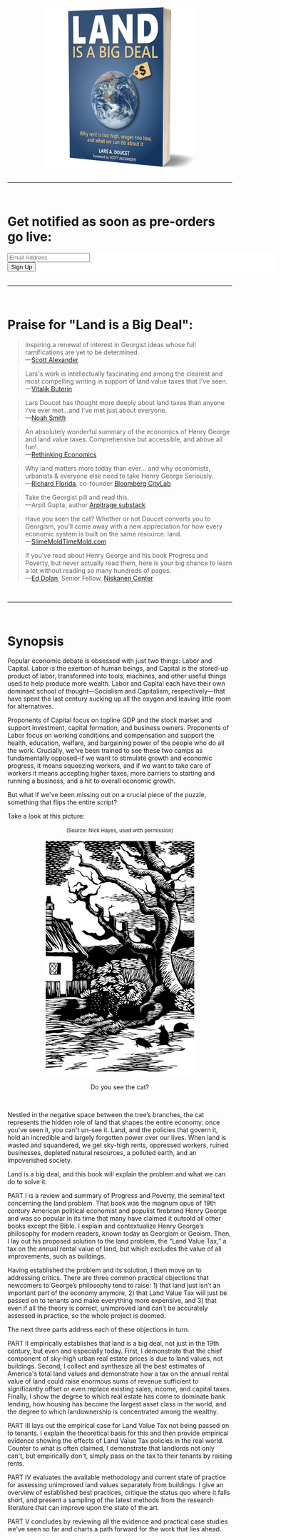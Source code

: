 <img src="content/images/softbook.png" style="max-width:67%; display:block; margin:auto;">
<br>
<hr>
<br>
<a id="preorder">
<h1>Get notified as soon as pre-orders go live:</h1>
</a>
<!-- Begin Mailchimp Signup Form -->
<link href="//cdn-images.mailchimp.com/embedcode/classic-10_7.css" rel="stylesheet" type="text/css">
<style type="text/css">
	#mc_embed_signup{background:#fff; clear:left; font:14px Helvetica,Arial,sans-serif;  width:600px;}
	/* Add your own Mailchimp form style overrides in your site stylesheet or in this style block.
	   We recommend moving this block and the preceding CSS link to the HEAD of your HTML file. */
</style>
<div id="mc_embed_signup" style="position:relative; margin:auto;">
<form action="https://leveluplabs.us7.list-manage.com/subscribe/post?u=89f9e9b0bb41413ed913a1ba4&amp;id=b2edb3e4a0" method="post" id="mc-embedded-subscribe-form" name="mc-embedded-subscribe-form" class="validate" target="_blank" novalidate>
    <div id="mc_embed_signup_scroll">
	
<div class="mc-field-group">
	<input placeholder="Email Address" type="email" value="" name="EMAIL" class="required email" id="mce-EMAIL">
</div>
	<div id="mce-responses" class="clear">
		<div class="response" id="mce-error-response" style="display:none"></div>
		<div class="response" id="mce-success-response" style="display:none"></div>
	</div>    <!-- real people should not fill this in and expect good things - do not remove this or risk form bot signups-->
    <div style="position: absolute; left: -5000px;" aria-hidden="true"><input type="text" name="b_89f9e9b0bb41413ed913a1ba4_b2edb3e4a0" tabindex="-1" value=""></div>
    <div class="clear"><input type="submit" value="Sign Up" name="subscribe" id="mc-embedded-subscribe" class="button"></div>
    </div>
</form>
</div>

<!--End mc_embed_signup-->
<br>
<hr>
<br>

<a id="praise">
<h1>Praise for "Land is a Big Deal":</h1>
</a>

<blockquote class="quoteleft">
Inspiring a renewal of interest in Georgist ideas whose full ramifications are yet to be determined.
<footer>—<a href="https://astralcodexten.substack.com/">Scott Alexander</a></footer>
</blockquote>

<blockquote class="quoteright">
Lars's work is intellectually fascinating and among the clearest and most compelling writing in support of land value taxes that I've seen.
<footer>—<a href="https://vitalik.ca/">Vitalik Buterin</a></footer>
</blockquote>

<blockquote class="quoteleft">
Lars Doucet has thought more deeply about land taxes than anyone I've ever met...and I've met just about everyone.
<footer>—<a href="https://noahpinion.substack.com/">Noah Smith</a></footer>
</blockquote>

<blockquote class="quoteright">
An absolutely wonderful summary of the economics of Henry George and land value taxes. Comprehensive but accessible, and above all fun!
<footer>—<a href="https://twitter.com/rethinkecon/status/1408432447931494400">Rethinking Economics</a></footer>
</blockquote>

<blockquote class="quoteleft">
Why land matters more today than ever… and why economists, urbanists & everyone else need to take Henry George Seriously.
<footer>—<a href="https://twitter.com/Richard_Florida/status/1469054290341896194">Richard Florida</a>, co-founder <a href="https://www.bloomberg.com/citylab">Bloomberg CityLab</a></footer>
</blockquote>

<blockquote class="quoteright">
Take the Georgist pill and read this.
<footer>—Arpit Gupta, author <a href="https://arpitrage.substack.com/">Arpitrage substack</a></footer>
</blockquote>

<blockquote class="quoteleft">
Have you seen the cat? Whether or not Doucet converts you to Georgism, you’ll come away with a new appreciation for how every economic system is built on the same resource: land.
<footer>—<a href="https://www.slimemoldtimemold.com">SlimeMoldTimeMold.com</a></footer>
</blockquote>

<blockquote class="quoteright">
If you've read about Henry George and his book Progress and Poverty, but never actually read them, here is your big chance to learn a lot without reading so many hundreds of pages.
<footer>—<a href="https://twitter.com/dolanecon/status/1469296694961573893">Ed Dolan</a>, Senior Fellow, <a href="https://www.niskanencenter.org/">Niskanen Center</a></footer>
</blockquote>
<br>
<hr>
<br>
<a id="synopsis">
<h1>Synopsis</h1>
</a>
<p>Popular economic debate is obsessed with just two things: Labor and Capital. Labor is the exertion of human beings, and Capital is the stored-up product of labor, transformed into tools, machines, and other useful things used to help produce more wealth. Labor and Capital each have their own dominant school of thought—Socialism and Capitalism, respectively—that have spent the last century sucking up all the oxygen and leaving little room for alternatives.</p>
<p>Proponents of Capital focus on topline GDP and the stock market and support investment, capital formation, and business owners. Proponents of Labor focus on working conditions and compensation and support the health, education, welfare, and bargaining power of the people who do all the work. Crucially, we've been trained to see these two camps as fundamentally opposed–if we want to stimulate growth and economic progress, it means squeezing workers, and if we want to take care of workers it means accepting higher taxes, more barriers to starting and running a business, and a hit to overall economic growth.</p>
<p>But what if we've been missing out on a crucial piece of the puzzle, something that flips the entire script?</p>
<p>Take a look at this picture:</p>
<p style="text-align:center;"><small>(Source: Nick Hayes, used with permission)</small></p>
<img src="content/images/seethecat.png" style="max-width:67%; display:block; margin:auto;">
<p style="text-align:center;">Do you see the cat?</p><br>
<p>Nestled in the negative space between the tree’s branches, the cat represents the hidden role of land that shapes the entire economy: once you've seen it, you can't un-see it. Land, and the policies that govern it, hold an incredible and largely forgotten power over our lives. When land is wasted and squandered, we get sky-high rents, oppressed workers, ruined businesses, depleted natural resources, a polluted earth, and an impoverished society.</p> 
<p>Land is a big deal, and this book will explain the problem and what we can do to solve it.</p>
<p>PART I is a review and summary of Progress and Poverty, the seminal text concerning the land problem. That book was the magnum opus of 19th century American political economist and populist firebrand Henry George and was so popular in its time that many have claimed it outsold all other books except the Bible. I explain and contextualize Henry George’s philosophy for modern readers, known today as Georgism or Geoism. Then, I lay out his proposed solution to the land problem, the “Land Value Tax,” a tax on the annual rental value of land, but which excludes the value of all improvements, such as buildings.</p>
<p>
<p>Having established the problem and its solution, I then move on to addressing critics. There are three common practical objections that newcomers to George’s philosophy tend to raise: 1) that land just isn’t an important part of the economy anymore, 2) that Land Value Tax will just be passed on to tenants and make everything more expensive, and 3) that even if all the theory is correct, unimproved land can’t be accurately assessed in practice, so the whole project is doomed.</p>
<p>The next three parts address each of these objections in turn.</p>
<p>PART II empirically establishes that land is a big deal, not just in the 19th century, but even and especially today. First, I demonstrate that the chief component of sky-high urban real estate prices is due to land values, not buildings. Second, I collect and synthesize all the best estimates of America's total land values and demonstrate how a tax on the annual rental value of land could raise enormous sums of revenue sufficient to significantly offset or even replace existing sales, income, and capital taxes. Finally, I show the degree to which real estate has come to dominate bank lending, how housing has become the largest asset class in the world, and the degree to which landownership is concentrated among the wealthy.</p>
<p>PART III lays out the empirical case for Land Value Tax not being passed on to tenants. I explain the theoretical basis for this and then provide empirical evidence showing the effects of Land Value Tax policies in the real world. Counter to what is often claimed, I demonstrate that landlords not only can't, but empirically don't, simply pass on the tax to their tenants by raising rents.</p>
<p>PART IV evaluates the available methodology and current state of practice for assessing unimproved land values separately from buildings. I give an overview of established best practices, critique the status quo where it falls short, and present a sampling of the latest methods from the research literature that can improve upon the state of the art.</p>
<p>PART V concludes by reviewing all the evidence and practical case studies we've seen so far and charts a path forward for the work that lies ahead.</p>

<!--
<h1>What's the big deal?</h1>
<p>
This book began its life as a <a href="https://astralcodexten.substack.com/p/does-georgism-work-is-land-really">series of guest articles</a> on the blog Astral Codex Ten that struck a nerve online and became more popular than I could ever imagine. To explain how we got from there to here, I asked two friends to lend some words of introduction for how this all came about, as well as the broader economic context in which this book sits.
<br>-Lars A. Doucet
<br><br>
</p>
<p>
<b>Scott Alexander, author of <a href="https://astralcodexten.substack.com">Astral Codex Ten</a> and <a href="https://slatestarcodex.com">Slate Star Codex</a>:</b><br>
<i>
<p>
Who even writes forewords for books anymore? The only place I ever see forewords is in old texts, by some historian trying to explain the context in which the book was written. So in case anyone is reading this book a hundred or a thousand years in the future, here's the context.</p>
<p>In the 2020s, when this book was written, median US rent had gone up 20% (in real terms) over twenty years. Houses were skyrocketing in price so consistently that large investment groups were snapping up much of the available stock. Leading newspapers (an archaic form of media sort of like a blog, but more pretentious) declared "the end of the American Dream of homeownership". An elderly man with period-atypical facial hair achieved national acclaim for founding a political party called "The Rent Is Too Damn High". Urban dwellers organized into factions with names like "NIMBYs" and "YIMBYs" to fight over whether the government should allow new houses to be built.</p>
<p>I was a blogger during this period, and hit on the idea of running a book review contest. After getting over a hundred entries, I decided to let readers vote on the best. The overwhelming winner was a Norwegian-Texan game designer I'd never heard of, who wrote a review of Henry George's "Progress And Poverty", which explained the reasons that housing was so expensive and set out a program for solving the problem. I gave him the prize of five thousand dollars (an archaic currency sort of like Bitcoin, but less useful for buying drugs) and expected never to hear about it again.</p>
<p>I was wrong. There's an old optical illusion where, if you stare at it long enough, the image of a cat suddenly jumps out, so obvious that you can't understand how you missed it before. The Georgists talk about their own movement in terms of "seeing the cat" - realizing the degree to which land affects the economy is a sudden perspective shift, surprising and irreversible. Lars' entry in my book review contest caused thousands of people to see the cat at once. It ended up getting 114,000 views, being shared hundreds times on Twitter (an archaic social media site sort of like voluntarily subjecting yourself to painful electric shocks, but more addictive), and inspiring a renewal of interest in Georgist ideas whose full ramifications are yet to be determined. One of those ramifications is this book.</p>
<p>The really frustrating thing about Georgism is the typical response from economists (an archaic profession kind of like an oracle, but less accurate). They say sure, it is a brilliant idea, it would solve a lot of problems - but it is a nonstarter for lack of political will to carry it out, so it is doomed. They make a good point. But you can solve lack of political will by building political will - the job Lars has set for himself here.</p>
<p>If you're reading this book in the distant future, I hope your society has found that this movement is not so hopeless after all. And if you're reading it in the present, I hope it inspires you to become a part of that change.</p>
<p>
<br><br>
</i>
<b>Noah Smith, Economist:</b><br>
<i>
<p>It would only be a slight exaggeration to say that humanity’s history is defined by a struggle over land. We find ourselves populating a 2-dimensional spherical surface with a fixed amount of territory. We did not create this territory (or at least, not most of it); thus, it represents the ultimate zero-sum game.</p>
<p>Land has value for many reasons. Some of it can be farmed. Some of it has useful minerals underneath it. Some pieces are close to valuable natural features like harbors. We’ve been fighting over these resources since the beginning of time. Individuals, tribes, nation-states and armies would try to kick each other off bits of land and claim ownership for themselves. Some of this is still going on.</p>
<p>Property rights help formalize and legitimize this forceful conquest. When you sell a piece of land to someone, you’re participating in a chain of peaceful land sales that began at some point in the past with a violent seizure. Unlike property rights over a house or a corporation–things made via human effort and ingenuity–property over land has always carried a slight taint of violence. This is one reason why cries for economic justice often come in the form of calls to redistribute farmland from large landlords to small farmers, or to return land to its previous owners.</p>
<p>But this is not the only reason why land ownership has always been suspicious. Because in addition to natural resources, there’s another key reason land has value–namely, its proximity to other land. If you build a house out in the middle of nowhere, it won’t be worth a lot; if you build it right next to Central Park, it’ll be worth millions of dollars, simply because it is situated close to a big cluster of valuable human activity.</p>
<p>Most of this value, too, is not created by the person who owns the land. People who were lucky enough to hold the title deeds to parcels of land in the middle of San Francisco in 1990 have seen their property values shoot up as successive booms in the information technology industry have turned their city into a high-tech business hub. Through no actions of their own, they have become rich.</p>
<p>This enrichment of landowners sucks value away from the workers and the businesses that created the economic value. San Francisco doesn’t just have high land prices–it has astronomical rents, which appropriate value from workers and companies and hand it to lucky landlords. These unnecessary added costs make our economy less efficient and less productive. In recent years, some residents of these overpriced cities have begun to rebel against the zoning regimes and other regulations that restrict housing supply, in order to bring rents down.</p>
<p>Meanwhile, economists have long searched for an elegant solution to the problems posed by land. The 19th-century scholar Henry George–himself a San Franciscan–believed that poverty itself was a result of unequal landownership, and came up with an innovative solution. George believed that taxing the value of land itself–rather than the structures or other improvements humans create on top of that land–would allow governments to relieve poverty, restore efficiency, and remedy injustice all in one stroke.</p>
<p>Surprisingly, more sophisticated analyses in later centuries bore the idea out. A land value tax, or LVT, has many theoretical virtues. Unlike income taxes, which can discourage people from working, an LVT wouldn’t penalize any valuable activity–since humans (mostly) don’t make land, they can’t really make any less of it. Returning the proceeds from an LVT in the form of education, infrastructure construction, and reduced corporate taxes could encourage economic growth, while paying the revenues out with anti-poverty programs could create more equitable, livable cities. </p>
<p>So on paper, land value taxes are beautiful objects. But the technical challenges involved in implementing them–especially the thorny issue of assessing the value of land separately from the value of the buildings on top of it–are formidable. That’s why believers in Henry George’s big idea–who call themselves Georgists–have invested a lot of time and thought into figuring out how this might work. This book is part of that effort. </p>
<p>And it is important to remember that the quest to remedy the inherent injustice of landownership is not limited to debates over land value taxes.There are many other ideas to redistribute the benefits of land–agricultural land reform, government housing construction as in Singapore, and others. </p>
<p>Georgism, therefore, should be thought of as a broad movement–and one that didn’t begin in the 19th century, but has been going on for as long as humans have been fighting over scraps of the map. Turning the inherently zero-sum-game of landownership into something that supports human equality and productivity is among our greatest challenges, and a dream that must never die.</p>
</p>
</i>
-->